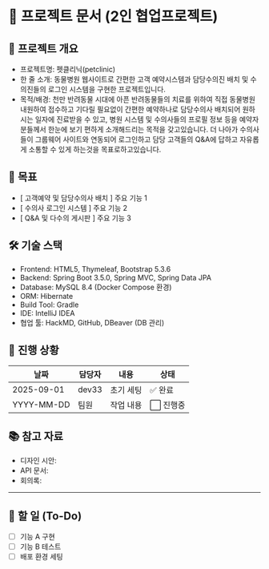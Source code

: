 # 📝 프로젝트 문서 (2인 협업프로젝트)

## 📌 프로젝트 개요
- 프로젝트명: 펫클리닉(petclinic)
- 한 줄 소개: 동물병원 웹사이트로 간편한 고객 예약시스템과 담당수의진 배치 및 수의진들의 로그인 시스템을 구현한 프로젝트입니다.
- 목적/배경: 천만 반려동물 시대에 아픈 반려동물들의 치료를 위하여 직접 동물병원 내원하여 접수하고 기다릴 필요없이 간편한 예약하나로 담당수의사 배치되어 원하시는 일자에 진료받을 수 있고, 병원 시스템 및 수의사들의 프로필 정보 등을 예약자분들께서 한눈에 보기 편하게 소개해드리는 목적을 갖고있습니다. 더 나아가 수의사들이 그룹웨어 사이트와 연동되어 로그인하고 담당 고객들의 Q&A에 답하고 자유롭게 소통할 수 있게 하는것을 목표로하고있습니다.

## 🎯 목표
- [ 고객예약 및 담당수의사 배치 ] 주요 기능 1
- [ 수의사 로그인 시스템 ] 주요 기능 2
- [ Q&A 및 다수의 게시판 ] 주요 기능 3

## 🛠 기술 스택
- Frontend: HTML5, Thymeleaf, Bootstrap 5.3.6
- Backend: Spring Boot 3.5.0, Spring MVC, Spring Data JPA
- Database: MySQL 8.4 (Docker Compose 환경)
- ORM: Hibernate
- Build Tool: Gradle
- IDE: IntelliJ IDEA
- 협업 툴: HackMD, GitHub, DBeaver (DB 관리)

## 📆 진행 상황
| 날짜 | 담당자 | 내용 | 상태 |
|------|--------|------|------|
| 2025-09-01 | dev33 | 초기 세팅 | ✅ 완료 |
| YYYY-MM-DD | 팀원 | 작업 내용 | ⬜ 진행중 |

## 📚 참고 자료
- 디자인 시안: 
- API 문서: 
- 회의록: 

---

## 📌 할 일 (To-Do)
- [ ] 기능 A 구현
- [ ] 기능 B 테스트
- [ ] 배포 환경 세팅
